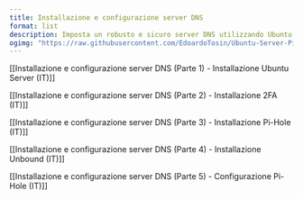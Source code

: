 ```yaml
---
title: Installazione e configurazione server DNS
format: list
description: Imposta un robusto e sicuro server DNS utilizzando Ubuntu, Pi-Hole e Unbound, offrendo un miglioramento della privacy e un maggiore controllo sul traffico della tua rete.
ogimg: "https://raw.githubusercontent.com/EdoardoTosin/Ubuntu-Server-Pi-Hole-Unbound/main/assets/1_Ubuntu_Server/Ubuntu_Server_19.jpg"
---
```


[[Installazione e configurazione server DNS (Parte 1) - Installazione Ubuntu Server (IT)]]

[[Installazione e configurazione server DNS (Parte 2) - Installazione 2FA (IT)]]

[[Installazione e configurazione server DNS (Parte 3) - Installazione Pi-Hole (IT)]]

[[Installazione e configurazione server DNS (Parte 4) - Installazione Unbound (IT)]]

[[Installazione e configurazione server DNS (Parte 5) - Configurazione Pi-Hole (IT)]]
